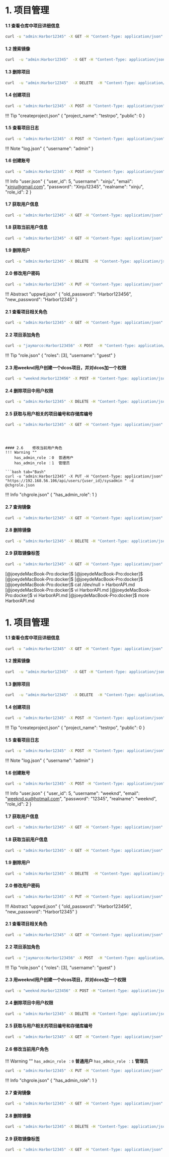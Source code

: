 # 1. 项目管理

#### 1.1     查看仓库中项目详细信息

```bash tab="Bash"
curl -u "admin:Harbor12345" -X GET -H "Content-Type: application/json" "https://192.168.56.106/api/projects?project_name=guest"
```

#### 1.2     搜索镜像

```bash tab="Bash"
curl  -u "admin:Harbor12345"  -X GET -H "Content-Type: application/json" "https://192.168.56.106/api/search?q=nginx"
```

#### 1.3     删除项目

```bash tab="Bash"
curl  -u "admin:Harbor12345"  -X DELETE  -H "Content-Type: application/json" "https://192.168.56.106/api/projects/{project_id}"
```

#### 1.4     创建项目

```bash tab="Bash"
curl -u "admin:Harbor12345" -X POST -H "Content-Type: application/json" "https://192.168.56.106/api/projects" -d @createproject.json
```

!!! Tip "createproject.json"
        {
                "project_name": "testrpo",
                "public": 0
        }


#### 1.5     查看项目日志

```bash tab="Bash"
curl -u "admin:Harbor12345" -X POST -H "Content-Type: application/json" "https://192.168.56.106/api/projects/{project_id}/logs/filter" -d @log.json
```

!!! Note "log.json"
    {
      "username": "admin"
    }


#### 1.6     创建账号

```bash tab="Bash"
curl -u "admin:Harbor12345" -X POST -H "Content-Type: application/json" "https://192.168.56.106/api/users" -d @user.json
```

!!! Info "user.json"
    {
      "user_id": 5,
      "username": "xinju",
      "email": "xinju@gmail.com",
      "password": "Xinju12345",
      "realname": "xinju",
      "role_id": 2
    }


#### 1.7     获取用户信息

```bash tab="Bash"
curl -u "admin:Harbor12345" -X GET -H "Content-Type: application/json" "https://192.168.56.106/api/users"
```

#### 1.8     获取当前用户信息

```bash tab="Bash"
curl -u "admin:Harbor12345" -X GET -H "Content-Type: application/json" "https://192.168.56.106/api/users/current"
```

#### 1.9     删除用户

```bash tab="Bash"
curl -u "admin:Harbor12345" -X DELETE  -H "Content-Type: application/json" "https://192.168.56.106/api/users/{user_id}"
```

#### 2.0     修改用户密码

```bash tab="Bash"
curl -u "admin:Harbor12345" -X PUT -H "Content-Type: application/json" "https://192.168.56.106/api/users/{user_id}/password" -d @uppwd.json
```


!!! Abstract "uppwd.json"
    {
      "old_password": "Harbor123456",
      "new_password": "Harbor12345"
    }

#### 2.1     查看项目相关角色

```bash tab="Bash"
curl -u "admin:Harbor12345" -X GET -H "Content-Type: application/json" "https://192.168.56.106/api/projects/{project_id}/members/"
```

#### 2.2     项目添加角色

```bash tab="Bash"
curl -u "jaymarco:Harbor123456" -X POST  -H "Content-Type: application/json" "https://192.168.56.106/api/projects/{project_id}/members/" -d @role.json
```


!!! Tip "role.json"
    {
      "roles": [3],
      "username": "guest"
    }


#### 2.3 用weeknd用户创建一个dcos项目，并对dcos加一个权限

```bash tab="Bash"
curl -u "weeknd:Harbor123456" -X POST -H "Content-Type: application/json" "https://192.168.56.106/api/projects" -d @createproject.json
```

#### 2.4     删除项目中用户权限

```bash tab="Bash"
curl -u "admin:Harbor12345" -X DELETE -H "Content-Type: application/json" "https://192.168.56.106/api/projects/{project_id}/members/{user_id}"
```



#### 2.5     获取与用户相关的项目编号和存储库编号

```bash tab="Bash"
curl -u "admin:Harbor12345" -X GET -H "Content-Type: application/json" "https://192.168.56.106/api/statistics"

```
```



#### 2.6    修改当前用户角色
!!! Warning ""
    has_admin_role ：0  普通用户
    has_admin_role ：1  管理员

```bash tab="Bash"
curl -u "admin:Harbor12345" -X PUT -H "Content-Type: application/json" "https://192.168.56.106/api/users/{user_id}/sysadmin " -d @chgrole.json
```

!!! Info "chgrole.json"
    {
      "has_admin_role": 1
    }

#### 2.7     查询镜像

```bash tab="Bash"
curl -u "admin:Harbor12345" -X GET -H "Content-Type: application/json" "https://192.168.56.106/api/repositories?project_id={project_id}&q=dcos%2Fcentos"
```



#### 2.8    删除镜像

```bash tab="Bash"
curl -u "admin:Harbor12345" -X DELETE -H "Content-Type: application/json" "https://192.168.56.106/api/repositories?repo_name=dcos%2Fetcd "
```

#### 2.9    获取镜像标签

```bash tab="Bash"
curl -u "admin:Harbor12345" -X GET -H "Content-Type: application/json" "https://192.168.56.106/api/repositories/tags?repo_name=dcos%2Fcentos"
```

[@joeydeMacBook-Pro:docker]$
[@joeydeMacBook-Pro:docker]$
[@joeydeMacBook-Pro:docker]$
[@joeydeMacBook-Pro:docker]$
[@joeydeMacBook-Pro:docker]$ cat /dev/null > HarborAPI.md
[@joeydeMacBook-Pro:docker]$ vi HarborAPI.md
[@joeydeMacBook-Pro:docker]$ vi HarborAPI.md
[@joeydeMacBook-Pro:docker]$ more HarborAPI.md
# 1. 项目管理

#### 1.1     查看仓库中项目详细信息

```bash tab="Bash"
curl -u "admin:Harbor12345" -X GET -H "Content-Type: application/json" "https://192.168.1.100/api/projects?project_name=guest"
```

#### 1.2     搜索镜像

```bash tab="Bash"
curl  -u "admin:Harbor12345"  -X GET -H "Content-Type: application/json" "https://192.168.1.100/api/search?q=nginx"
```

#### 1.3     删除项目

```bash tab="Bash"
curl  -u "admin:Harbor12345"  -X DELETE  -H "Content-Type: application/json" "https://192.168.1.100/api/projects/{project_id}"
```

#### 1.4     创建项目

```bash tab="Bash"
curl -u "admin:Harbor12345" -X POST -H "Content-Type: application/json" "https://192.168.1.100/api/projects" -d @createproject.json
```

!!! Tip "createproject.json"
        {
                "project_name": "testrpo",
                "public": 0
        }


#### 1.5     查看项目日志

```bash tab="Bash"
curl -u "admin:Harbor12345" -X POST -H "Content-Type: application/json" "https://192.168.1.100/api/projects/{project_id}/logs/filter" -d @log.json
```

!!! Note "log.json"
    {
      "username": "admin"
    }


#### 1.6     创建账号

```bash tab="Bash"
curl -u "admin:Harbor12345" -X POST -H "Content-Type: application/json" "https://192.168.1.100/api/users" -d @user.json
```

!!! Info "user.json"
    {
      "user_id": 5,
      "username": "weeknd",
      "email": "weeknd.su@hotmail.com",
      "password": "12345",
      "realname": "weeknd",
      "role_id": 2
    }


#### 1.7     获取用户信息

```bash tab="Bash"
curl -u "admin:Harbor12345" -X GET -H "Content-Type: application/json" "https://192.168.1.100/api/users"
```

#### 1.8     获取当前用户信息

```bash tab="Bash"
curl -u "admin:Harbor12345" -X GET -H "Content-Type: application/json" "https://192.168.1.100/api/users/current"
```

#### 1.9     删除用户

```bash tab="Bash"
curl -u "admin:Harbor12345" -X DELETE  -H "Content-Type: application/json" "https://192.168.1.100/api/users/{user_id}"
```

#### 2.0     修改用户密码

```bash tab="Bash"
curl -u "admin:Harbor12345" -X PUT -H "Content-Type: application/json" "https://192.168.1.100/api/users/{user_id}/password" -d @uppwd.json
```


!!! Abstract "uppwd.json"
    {
      "old_password": "Harbor123456",
      "new_password": "Harbor12345"
    }

#### 2.1     查看项目相关角色

```bash tab="Bash"
curl -u "admin:Harbor12345" -X GET -H "Content-Type: application/json" "https://192.168.1.100/api/projects/{project_id}/members/"
```

#### 2.2     项目添加角色

```bash tab="Bash"
curl -u "jaymarco:Harbor123456" -X POST  -H "Content-Type: application/json" "https://192.168.1.100/api/projects/{project_id}/members/" -d @role.json
```


!!! Tip "role.json"
    {
      "roles": [3],
      "username": "guest"
    }


#### 2.3 用weeknd用户创建一个dcos项目，并对dcos加一个权限

```bash tab="Bash"
curl -u "weeknd:Harbor123456" -X POST -H "Content-Type: application/json" "https://192.168.1.100/api/projects" -d @createproject.json
```

#### 2.4     删除项目中用户权限

```bash tab="Bash"
curl -u "admin:Harbor12345" -X DELETE -H "Content-Type: application/json" "https://192.168.1.100/api/projects/{project_id}/members/{user_id}"
```



#### 2.5     获取与用户相关的项目编号和存储库编号

```bash tab="Bash"
curl -u "admin:Harbor12345" -X GET -H "Content-Type: application/json" "https://192.168.1.100/api/statistics"
```



#### 2.6    修改当前用户角色
!!! Warning ""
    `has_admin_role ：0`  **普通用户**
    `has_admin_role ：1`  **管理员**

```bash tab="Bash"
curl -u "admin:Harbor12345" -X PUT -H "Content-Type: application/json" "https://192.168.1.100/api/users/{user_id}/sysadmin " -d @chgrole.json
```

!!! Info "chgrole.json"
    {
      "has_admin_role": 1
    }

#### 2.7     查询镜像

```bash tab="Bash"
curl -u "admin:Harbor12345" -X GET -H "Content-Type: application/json" "https://192.168.1.100/api/repositories?project_id={project_id}&q=dcos%2Fcentos"
```



#### 2.8    删除镜像

```bash tab="Bash"
curl -u "admin:Harbor12345" -X DELETE -H "Content-Type: application/json" "https://192.168.1.100/api/repositories?repo_name=dcos%2Fetcd "
```

#### 2.9    获取镜像标签

```bash tab="Bash"
curl -u "admin:Harbor12345" -X GET -H "Content-Type: application/json" "https://192.168.1.100/api/repositories/tags?repo_name=dcos%2Fcentos"
```
